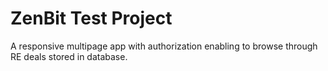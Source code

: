 # ZenBit Test Project

A responsive multipage app with authorization enabling to browse through RE deals stored in database.
